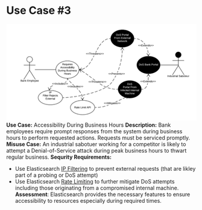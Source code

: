 # Use Case #3
![Use Case 3](./Images/UseCase3.png)
**Use Case:** Accessibility During Business Hours
**Description:** Bank employees require prompt responses from the system during business hours to perform requested actions. Requests must be serviced promptly.
**Misuse Case:** An industrial sabotuer working for a competitor is likely to attempt a Denial-of-Service attack during peak business hours to thwart regular business.
**Sequrity Requirements:**
 - Use Elasticsearch [IP Filtering](https://www.elastic.co/guide/en/elasticsearch/reference/current/ip-filtering.html) to prevent external requests (that are likley part of a probing or DoS attempt)
 - Use Elasticsearch [Rate Limiting](https://www.elastic.co/guide/en/cloud/current/ec-api-rate-limiting.html) to further mitigate DoS attempts including those originating from a compromised internal machine.
 **Assessment**: Elasticsearch provides the necessary features to ensure accessibility to resources especially during required times.